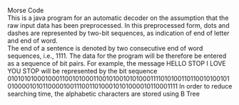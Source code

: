 Morse Code <br />
This is a java program for an automatic decoder on the assumption that the raw input data has been preprocessed. In this preprocessed form, dots and dashes are represented by two-bit sequences, as indication of end of letter and end of word. <br />
The end of a sentence is denoted by two consecutive end of word sequences, i.e., 1111. The data for the program will be therefore be entered as a sequence of bit pairs.
For example, the message 
HELLO STOP I LOVE YOU STOP will be represented by the bit sequence 0101010100010001100101000110010100101010001111010100110110010100101010000101011000010011100110100010101000010110001111 
In order to reduce searching time, the alphabetic characters are stored using B Tree 
